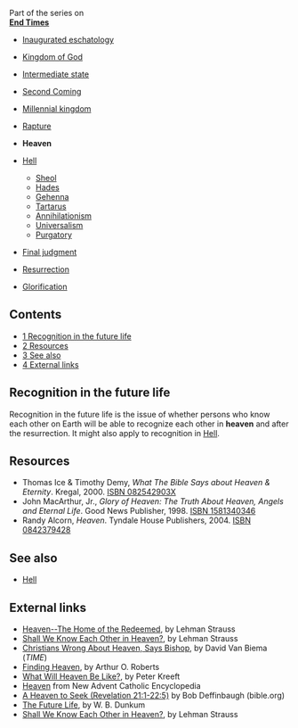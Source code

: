Part of the series on  
**[End Times](End_times "End times")**
-   [Inaugurated eschatology](Inaugurated_eschatology "Inaugurated eschatology")
-   [Kingdom of God](Kingdom_of_God "Kingdom of God")
-   [Intermediate state](Intermediate_state "Intermediate state")
-   [Second Coming](Second_Coming "Second Coming")
-   [Millennial kingdom](Millennial_kingdom "Millennial kingdom")
-   [Rapture](Rapture "Rapture")
-   **Heaven**
-   [Hell](Hell "Hell")
    -   [Sheol](Sheol "Sheol")
    -   [Hades](Hades "Hades")
    -   [Gehenna](Gehenna "Gehenna")
    -   [Tartarus](Tartarus "Tartarus")
    -   [Annihilationism](Annihilationism "Annihilationism")
    -   [Universalism](Universalism "Universalism")
    -   [Purgatory](Purgatory "Purgatory")

-   [Final judgment](Final_judgment "Final judgment")
-   [Resurrection](Resurrection "Resurrection")
-   [Glorification](Glorification "Glorification")


## Contents

-   [1 Recognition in the future life](#Recognition_in_the_future_life)
-   [2 Resources](#Resources)
-   [3 See also](#See_also)
-   [4 External links](#External_links)

## Recognition in the future life

Recognition in the future life is the issue of whether persons who
know each other on Earth will be able to recognize each other in
**heaven** and after the resurrection. It might also apply to
recognition in [Hell](Hell "Hell").

## Resources

-   Thomas Ice & Timothy Demy,
    *What The Bible Says about Heaven & Eternity*. Kregal, 2000.
    [ISBN 082542903X](http://www.theopedia.com/Special:BookSources/082542903X)
-   John MacArthur, Jr.,
    *Glory of Heaven: The Truth About Heaven, Angels and Eternal Life*.
    Good News Publisher, 1998.
    [ISBN 1581340346](http://www.theopedia.com/Special:BookSources/1581340346)
-   Randy Alcorn, *Heaven*. Tyndale House Publishers, 2004.
    [ISBN 0842379428](http://www.theopedia.com/Special:BookSources/0842379428)

## See also

-   [Hell](Hell "Hell")

## External links

-   [Heaven--The Home of the Redeemed](http://www.bible.org/page.asp?page_id=922),
    by Lehman Strauss
-   [Shall We Know Each Other in Heaven?](http://www.bible.org/page.asp?page_id=923),
    by Lehman Strauss
-   [Christians Wrong About Heaven, Says Bishop](http://www.time.com/time/world/article/0,8599,1710844,00.html),
    by David Van Biema (*TIME*)
-   [Finding Heaven](http://www.christianitytoday.com/global/printer.html?/ct/2005/004/27.96.html),
    by Arthur O. Roberts
-   [What Will Heaven Be Like?](http://www.christianitytoday.com/global/printer.html?/ct/2003/122/51.0.html),
    by Peter Kreeft
-   [Heaven](http://www.newadvent.org/cathen/07170a.htm) from New
    Advent Catholic Encyclopedia
-   [A Heaven to Seek (Revelation 21:1-22:5)](http://www.bible.org/page.asp?page_id=1518)
    by Bob Deffinbaugh (bible.org)
-   [The Future Life](http://www.raptureready.com/resource/dunkum/hh-2.html),
    by W. B. Dunkum
-   [Shall We Know Each Other in Heaven?](http://www.bible.org/page.asp?page_id=923),
    by Lehman Strauss



